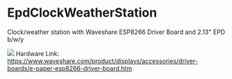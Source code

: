 # EpdClockWeatherStation
Clock/weather station with Waveshare ESP8266 Driver Board and 2.13" EPD b/w/y


![](https://www.waveshare.com/media/catalog/product/cache/1/image/800x800/9df78eab33525d08d6e5fb8d27136e95/e/-/e-paper-esp8266-driver-board-4.jpg)
Hardware Link: https://www.waveshare.com/product/displays/accessories/driver-boards/e-paper-esp8266-driver-board.htm
